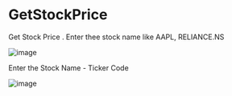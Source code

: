# GetStockPrice
Get Stock Price . Enter thee stock name like AAPL, RELIANCE.NS

![image](https://github.com/sambeetmohapatra/GetStockPrice/assets/29731836/1cd6f535-9c0f-40fd-a5b9-7702d184dccb)

Enter the Stock Name - Ticker Code 

![image](https://github.com/sambeetmohapatra/GetStockPrice/assets/29731836/5dd0948d-4dc0-4f04-9c76-7f6ff4d9a8ea)



